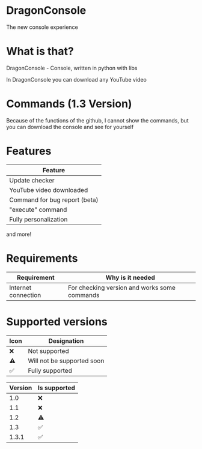 # DragonConsole
The new console experience

# What is that?
DragonConsole - Console, written in python with libs

In DragonConsole you can download any YouTube video

# Commands (1.3 Version)
Because of the functions of the github, I cannot show the commands, but you can download the console and see for yourself

# Features
| Feature                       |
| ----------------------------- |
| Update checker                |
| YouTube video downloaded      |
| Command for bug report (beta) |
| "execute" command             |
| Fully personalization         |

and more!

# Requirements
| Requirement | Why is it needed                                     |
| ----------- | ---------------------------------------------------- |
| Internet connection | For checking version and works some commands |

# Supported versions

| Icon      | Designation               |
| --------- | ------------------------- |
| ❌       | Not supported              |
| ⚠️       | Will not be supported soon |
| ✅       | Fully supported            |

| Version   | Is supported  |
| --------- | ------------- |
| 1.0       | ❌            |
| 1.1       | ❌            |
| 1.2       | ⚠️            |
| 1.3       | ✅            |
| 1.3.1       | ✅            |
